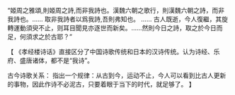 “姬周之雅頌,則姬周之詩,而非我詩也。漢魏六朝之歌行，則漢魏六朝之詩，而非我詩也。……
取非我詩者以爲我詩,吾則弗知也。
……
古人既逝，今人復繼，其旋轉運動須臾不止，则耳目聞見亦逐世而新矣。……然則今日之詩，取之於今日而足，何須求之於古耶？”

【
《孝经楼诗话》直接区分了中国诗歌传统和日本的汉诗传统。认为诗经、乐府、盛唐诸体，都不是“我诗”。

古今诗歌关系：
指出一个规律：从古到今，运动不止，今人可以看到比古人更新的事物，因此作诗不必泥古，只要着眼于当下的时代，就足够了。
】
